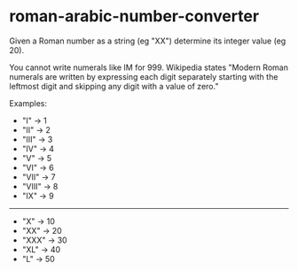 # roman-arabic-number-converter

Given a Roman number as a string (eg "XX") determine its integer value (eg 20).

You cannot write numerals like IM for 999. Wikipedia states "Modern Roman numerals are written by expressing each digit separately starting with the leftmost digit and skipping any digit with a value of zero."

Examples:
- "I" -> 1
- "II" -> 2
- "III" -> 3
- "IV" -> 4
- "V" -> 5
- "VI" -> 6
- "VII" -> 7
- "VIII" -> 8
- "IX" -> 9

----

- "X" -> 10
- "XX" -> 20
- "XXX" -> 30
- "XL" -> 40
- "L" -> 50
